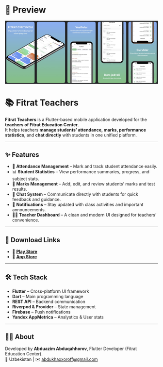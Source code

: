 # 📱 Preview
<p align="center">
  <img src="assets/screenshots/preview.png" alt="App Preview"/>
</p>

# 📚 Fitrat Teachers

**Fitrat Teachers** is a Flutter-based mobile application developed for the **teachers of Fitrat Education Center**.  
It helps teachers **manage students’ attendance, marks, performance statistics**, and **chat directly** with students in one unified platform.

---

## ✨ Features

- 📅 **Attendance Management** – Mark and track student attendance easily.  
- 📊 **Student Statistics** – View performance summaries, progress, and subject stats.  
- 🧾 **Marks Management** – Add, edit, and review students’ marks and test results.  
- 💬 **Chat System** – Communicate directly with students for quick feedback and guidance.  
- 🔔 **Notifications** – Stay updated with class activities and important announcements.  
- 🧑‍🏫 **Teacher Dashboard** – A clean and modern UI designed for teachers’ convenience.

---

## 🔗 Download Links

- 📱 [**Play Store**](https://play.google.com/store/apps/details?id=uz.sectorsoft.fitrat&pcampaignid=web_share)  
- 🍎 [**App Store**](https://apps.apple.com/uz/app/ilm-ustozlar/id6741436241)

---

## 🛠️ Tech Stack

- **Flutter** – Cross-platform UI framework  
- **Dart** – Main programming language  
- **REST API** – Backend communication  
- **Riverpod & Provider** – State management  
- **Firebase** – Push notifications
- **Yandex AppMetrica** – Analystics & User stats

---

## 👨‍💻 About

Developed by **Abduazim Abduqahhorov**, Flutter Developer (Fitrat Education Center).  
📍 Uzbekistan | ✉️ [abdukhaxxoroff@gmail.com](mailto:abdukhaxxoroff@gmail.com)
